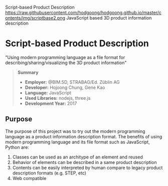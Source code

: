 Script-based Product Description
https://raw.githubusercontent.com/hodgoong/hodgoong.github.io/master/contents/img/scriptbase2.png
JavaScript based 3D product information description

# Script-based Product Description
"Using modern programming language as a file format for describing/sharing/visualizing the 3D product information"

> **Summary**
> - **Employer:**  @BIM.5D, STRABAG/Ed. Züblin AG
> - **Developer:** Hojoong Chung, Gene Kao
> - **Language:** JavaScript
> - **Used Libraries:** nodejs, three.js
> - **Development Year:** 2017

## Purpose
The purpose of this project was to try out the modern programming language as a product information description format. The benefits of using modern programming language and its file format such as JavaScript, Python are:

1. Classes can be used as an architype of an element and reused
2. Behavior of elements can be described in a same product description
3. Contents can be easily interpreted by human compare to legacy product description formats (e.g. STEP, etc)
4. Web compatible
